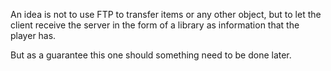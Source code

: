 An idea is not to use FTP to transfer items or any other object, but to let the client receive the server in the form of a library as information that the player has.

But as a guarantee this one should something need to be done later.